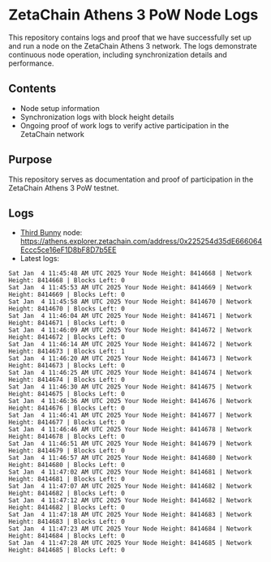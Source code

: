 # ZetaChain Athens 3 PoW Node Logs
This repository contains logs and proof that we have successfully set up and run a node on the ZetaChain Athens 3 network. The logs demonstrate continuous node operation, including synchronization details and performance.

## Contents
- Node setup information
- Synchronization logs with block height details
- Ongoing proof of work logs to verify active participation in the ZetaChain network

## Purpose
This repository serves as documentation and proof of participation in the ZetaChain Athens 3 PoW testnet.

## Logs

- [Third Bunny](https://thirdbunny.xyz/) node: https://athens.explorer.zetachain.com/address/0x225254d35dE666064Eccc5ce16eF1D8bF8D7b5EE
- Latest logs:
```
Sat Jan  4 11:45:48 AM UTC 2025 Your Node Height: 8414668 | Network Height: 8414668 | Blocks Left: 0
Sat Jan  4 11:45:53 AM UTC 2025 Your Node Height: 8414669 | Network Height: 8414669 | Blocks Left: 0
Sat Jan  4 11:45:58 AM UTC 2025 Your Node Height: 8414670 | Network Height: 8414670 | Blocks Left: 0
Sat Jan  4 11:46:04 AM UTC 2025 Your Node Height: 8414671 | Network Height: 8414671 | Blocks Left: 0
Sat Jan  4 11:46:09 AM UTC 2025 Your Node Height: 8414672 | Network Height: 8414672 | Blocks Left: 0
Sat Jan  4 11:46:14 AM UTC 2025 Your Node Height: 8414672 | Network Height: 8414673 | Blocks Left: 1
Sat Jan  4 11:46:20 AM UTC 2025 Your Node Height: 8414673 | Network Height: 8414673 | Blocks Left: 0
Sat Jan  4 11:46:25 AM UTC 2025 Your Node Height: 8414674 | Network Height: 8414674 | Blocks Left: 0
Sat Jan  4 11:46:30 AM UTC 2025 Your Node Height: 8414675 | Network Height: 8414675 | Blocks Left: 0
Sat Jan  4 11:46:36 AM UTC 2025 Your Node Height: 8414676 | Network Height: 8414676 | Blocks Left: 0
Sat Jan  4 11:46:41 AM UTC 2025 Your Node Height: 8414677 | Network Height: 8414677 | Blocks Left: 0
Sat Jan  4 11:46:46 AM UTC 2025 Your Node Height: 8414678 | Network Height: 8414678 | Blocks Left: 0
Sat Jan  4 11:46:51 AM UTC 2025 Your Node Height: 8414679 | Network Height: 8414679 | Blocks Left: 0
Sat Jan  4 11:46:57 AM UTC 2025 Your Node Height: 8414680 | Network Height: 8414680 | Blocks Left: 0
Sat Jan  4 11:47:02 AM UTC 2025 Your Node Height: 8414681 | Network Height: 8414681 | Blocks Left: 0
Sat Jan  4 11:47:07 AM UTC 2025 Your Node Height: 8414682 | Network Height: 8414682 | Blocks Left: 0
Sat Jan  4 11:47:12 AM UTC 2025 Your Node Height: 8414682 | Network Height: 8414682 | Blocks Left: 0
Sat Jan  4 11:47:18 AM UTC 2025 Your Node Height: 8414683 | Network Height: 8414683 | Blocks Left: 0
Sat Jan  4 11:47:23 AM UTC 2025 Your Node Height: 8414684 | Network Height: 8414684 | Blocks Left: 0
Sat Jan  4 11:47:28 AM UTC 2025 Your Node Height: 8414685 | Network Height: 8414685 | Blocks Left: 0
```
